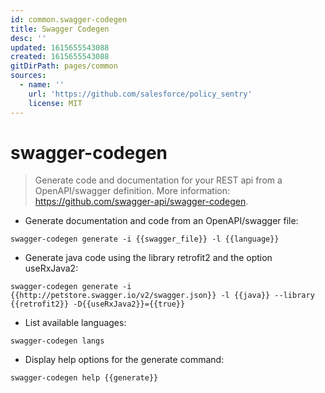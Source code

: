 ```yaml
---
id: common.swagger-codegen
title: Swagger Codegen
desc: ''
updated: 1615655543088
created: 1615655543088
gitDirPath: pages/common
sources:
  - name: ''
    url: 'https://github.com/salesforce/policy_sentry'
    license: MIT
---
```

# swagger-codegen

> Generate code and documentation for your REST api from a OpenAPI/swagger definition.
> More information: <https://github.com/swagger-api/swagger-codegen>.

- Generate documentation and code from an OpenAPI/swagger file:

`swagger-codegen generate -i {{swagger_file}} -l {{language}}`

- Generate java code using the library retrofit2 and the option useRxJava2:

`swagger-codegen generate -i {{http://petstore.swagger.io/v2/swagger.json}} -l {{java}} --library {{retrofit2}} -D{{useRxJava2}}={{true}}`

- List available languages:

`swagger-codegen langs`

- Display help options for the generate command:

`swagger-codegen help {{generate}}`

